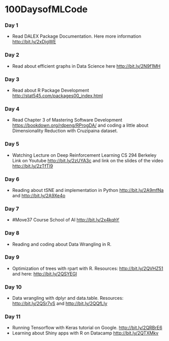 # 100DaysofMLCode

### Day 1
* Read DALEX Package Documentation. Here more information http://bit.ly/2xDigWE

### Day 2
* Read about efficient graphs in Data Science here http://bit.ly/2N9f1MH

### Day 3
* Read about R Package Development http://stat545.com/packages00_index.html

### Day 4
* Read Chapter 3 of Mastering Software Development https://bookdown.org/rdpeng/RProgDA/ and coding a little about Dimensionality Reduction with Cruzipaina dataset. 

### Day 5
* Watching Lecture on Deep Reinforcement Learning CS 294 Berkeley Link on Youtube http://bit.ly/2zUYA3c and link on the slides of the video http://bit.ly/2zTfTl9

### Day 6
* Reading about tSNE and implementation in Python http://bit.ly/2A9mfNa and http://bit.ly/2A9Xe4o 

### Day 7
* #Move37 Course School of AI http://bit.ly/2x4kqhY 

### Day 8
* Reading and coding about Data Wrangling in R. 

### Day 9
* Optimization of trees with rpart with R. Resources: http://bit.ly/2QVHZ51 and here: http://bit.ly/2QSYEGl

### Day 10
* Data wrangling with dplyr and data.table. Resources: http://bit.ly/2QSr7vS and http://bit.ly/2QQfLIy

### Day 11
* Running Tensorflow with Keras tutorial on Google. http://bit.ly/2QRBrE6
* Learning about Shiny apps with R on Datacamp http://bit.ly/2QTXMkv 


